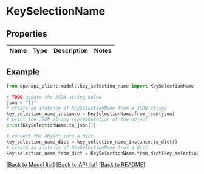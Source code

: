 # KeySelectionName


## Properties

Name | Type | Description | Notes
------------ | ------------- | ------------- | -------------

## Example

```python
from openapi_client.models.key_selection_name import KeySelectionName

# TODO update the JSON string below
json = "{}"
# create an instance of KeySelectionName from a JSON string
key_selection_name_instance = KeySelectionName.from_json(json)
# print the JSON string representation of the object
print(KeySelectionName.to_json())

# convert the object into a dict
key_selection_name_dict = key_selection_name_instance.to_dict()
# create an instance of KeySelectionName from a dict
key_selection_name_from_dict = KeySelectionName.from_dict(key_selection_name_dict)
```
[[Back to Model list]](../README.md#documentation-for-models) [[Back to API list]](../README.md#documentation-for-api-endpoints) [[Back to README]](../README.md)


